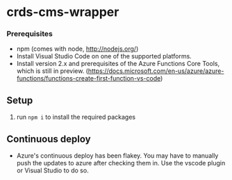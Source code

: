 # crds-cms-wrapper

### Prerequisites
* npm (comes with node, http://nodejs.org/)
* Install Visual Studio Code on one of the supported platforms.
* Install version 2.x and prerequisites of the Azure Functions Core Tools, which is still in preview. (https://docs.microsoft.com/en-us/azure/azure-functions/functions-create-first-function-vs-code)

## Setup
1. run `npm i` to install the required packages

## Continuous deploy
* Azure's continuous deploy has been flakey. You may have to manually push the updates to azure after checking them in. Use the vscode plugin or Visual Studio to do so. 

